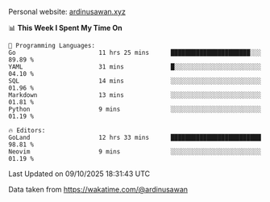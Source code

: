 Personal website: [ardinusawan.xyz](https://ardinusawan.xyz)

<!--START_SECTION:waka-->
📊 **This Week I Spent My Time On** 

```text
💬 Programming Languages: 
Go                       11 hrs 25 mins      ██████████████████████░░░   89.89 % 
YAML                     31 mins             █░░░░░░░░░░░░░░░░░░░░░░░░   04.10 % 
SQL                      14 mins             ░░░░░░░░░░░░░░░░░░░░░░░░░   01.96 % 
Markdown                 13 mins             ░░░░░░░░░░░░░░░░░░░░░░░░░   01.81 % 
Python                   9 mins              ░░░░░░░░░░░░░░░░░░░░░░░░░   01.19 % 

🔥 Editors: 
GoLand                   12 hrs 33 mins      █████████████████████████   98.81 % 
Neovim                   9 mins              ░░░░░░░░░░░░░░░░░░░░░░░░░   01.19 % 
```


 Last Updated on 09/10/2025 18:31:43 UTC
<!--END_SECTION:waka-->
Data taken from https://wakatime.com/@ardinusawan
